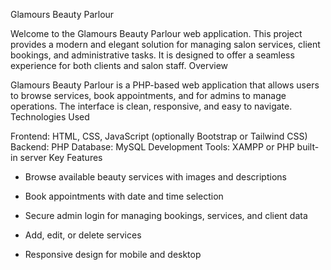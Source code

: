 
Glamours Beauty Parlour

Welcome to the Glamours Beauty Parlour web application. This project provides a modern and elegant solution for managing salon services, client bookings, and administrative tasks. It is designed to offer a seamless experience for both clients and salon staff.
Overview

Glamours Beauty Parlour is a PHP-based web application that allows users to browse services, book appointments, and for admins to manage operations. The interface is clean, responsive, and easy to navigate.
Technologies Used

Frontend: HTML, CSS, JavaScript (optionally Bootstrap or Tailwind CSS)
Backend: PHP
Database: MySQL 
Development Tools: XAMPP or PHP built-in server
Key Features

   - Browse available beauty services with images and descriptions

   - Book appointments with date and time selection

   - Secure admin login for managing bookings, services, and client data

   - Add, edit, or delete services

   - Responsive design for mobile and desktop

